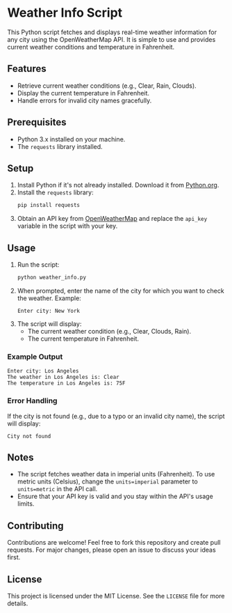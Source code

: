 
# Weather Info Script

This Python script fetches and displays real-time weather information for any city using the OpenWeatherMap API. It is simple to use and provides current weather conditions and temperature in Fahrenheit.

## Features
- Retrieve current weather conditions (e.g., Clear, Rain, Clouds).
- Display the current temperature in Fahrenheit.
- Handle errors for invalid city names gracefully.

## Prerequisites
- Python 3.x installed on your machine.
- The `requests` library installed.

## Setup
1. Install Python if it's not already installed. Download it from [Python.org](https://www.python.org/).
2. Install the `requests` library:
   ```bash
   pip install requests
   ```
3. Obtain an API key from [OpenWeatherMap](https://openweathermap.org/appid) and replace the `api_key` variable in the script with your key.

## Usage
1. Run the script:
   ```bash
   python weather_info.py
   ```
2. When prompted, enter the name of the city for which you want to check the weather.
   Example:
   ```text
   Enter city: New York
   ```
3. The script will display:
   - The current weather condition (e.g., Clear, Clouds, Rain).
   - The current temperature in Fahrenheit.

### Example Output
```text
Enter city: Los Angeles
The weather in Los Angeles is: Clear
The temperature in Los Angeles is: 75F
```

### Error Handling
If the city is not found (e.g., due to a typo or an invalid city name), the script will display:
```text
City not found
```

## Notes
- The script fetches weather data in imperial units (Fahrenheit). To use metric units (Celsius), change the `units=imperial` parameter to `units=metric` in the API call.
- Ensure that your API key is valid and you stay within the API's usage limits.

## Contributing
Contributions are welcome! Feel free to fork this repository and create pull requests. For major changes, please open an issue to discuss your ideas first.

## License
This project is licensed under the MIT License. See the `LICENSE` file for more details.
